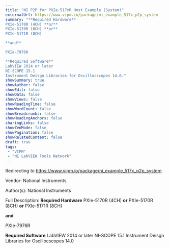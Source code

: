 ```yaml
---
title: "NI P2P for PXIe-517xR Host Example (System)"
externalUrl: https://www.vipm.io/package/ni_example_517x_p2p_system
summary: "**Required Hardware**
PXIe-5170R (4CH) **or**
PXIe-5170R (8CH) **or**
PXIe-5171R (8CH)

**and**

PXIe-7976R

**Required Software**
LabVIEW 2014 or later
NI-SCOPE 15.1
Instrument Deisgn Libraries for Oscillocscopes 14.0."
showSummary: true
showAuthor: false
showEdit: false
showData: false
showViews: false
showReadingTime: false
showWordCount: false
showBreadcrumbs: false
showHeadingAnchors: false
sharingLinks: false
showZenMode: false
showPagination: false
showRelatedContent: false
draft: true
tags:
 - "VIPM"
 - "NI LabVIEW Tools Network"
---
```


Redirecting to https://www.vipm.io/package/ni_example_517x_p2p_system

Vendor: National Instruments

Author(s): National Instruments
 
Full Description:
**Required Hardware**
PXIe-5170R (4CH) **or**
PXIe-5170R (8CH) **or**
PXIe-5171R (8CH)

**and**

PXIe-7976R

**Required Software**
LabVIEW 2014 or later
NI-SCOPE 15.1
Instrument Deisgn Libraries for Oscillocscopes 14.0